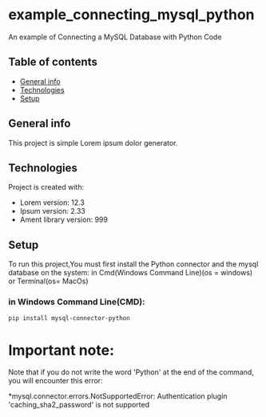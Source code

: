 # example_connecting_mysql_python
An example of Connecting a MySQL Database with Python Code

## Table of contents
* [General info](#general-info)
* [Technologies](#technologies)
* [Setup](#setup)

## General info
This project is simple Lorem ipsum dolor generator.
	
## Technologies
Project is created with:
* Lorem version: 12.3
* Ipsum version: 2.33
* Ament library version: 999
	
## Setup
To run this project,You must first install the Python connector and the mysql database on the system:
in Cmd(Windows Command Line)(os = windows) or Terminal(os= MacOs)

### in Windows Command Line(CMD):
```
pip install mysql-connector-python
```
# Important note:
Note that if you do not write the word 'Python' at the end of the command, you will encounter this error:

*mysql.connector.errors.NotSupportedError: Authentication plugin 'caching_sha2_password' is not supported
